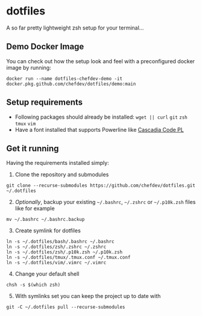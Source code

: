 # dotfiles

A so far pretty lightweight zsh setup for your terminal...


## Demo Docker Image
You can check out how the setup look and feel with a preconfigured docker image by running:

```shell
docker run --name dotfiles-chefdev-demo -it docker.pkg.github.com/chefdev/dotfiles/demo:main
```

## Setup requirements

* Following packages should already be installed: `wget || curl` `git` `zsh` `tmux` `vim`
* Have a font installed that supports Powerline like
  [Cascadia Code PL](https://docs.microsoft.com/en-us/windows/terminal/cascadia-code)

## Get it running

Having the requirements installed simply:

1. Clone the repository and submodules

```shell
git clone --recurse-submodules https://github.com/chefdev/dotfiles.git ~/.dotfiles
```

2. *Optionally*, backup your existing `~/.bashrc`, `~/.zshrc` or `~/.p10k.zsh` files like for example

```shell
mv ~/.bashrc ~/.bashrc.backup
```

3. Create symlink for dotfiles

```shell
ln -s ~/.dotfiles/bash/.bashrc ~/.bashrc
ln -s ~/.dotfiles/zsh/.zshrc ~/.zshrc
ln -s ~/.dotfiles/zsh/.p10k.zsh ~/.p10k.zsh
ln -s ~/.dotfiles/tmux/.tmux.conf ~/.tmux.conf
ln -s ~/.dotfiles/vim/.vimrc ~/.vimrc
```

4. Change your default shell

```shell
chsh -s $(which zsh)
```

5. With symlinks set you can keep the project up to date with

```shell
git -C ~/.dotfiles pull --recurse-submodules
```
